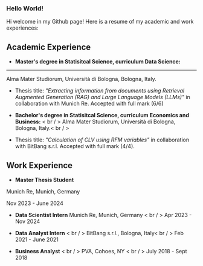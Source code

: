 ### Hello World!
Hi welcome in my Github page! Here is a resume of my academic and work experiences:

## Academic Experience
+ **Master's degree in Statisitcal Science, curriculum Data Science:**
---
Alma Mater Studiorum, Università di Bologna, Bologna, Italy.
- Thesis title: *"Extracting information from documents using Retrieval Augmented Generation (RAG) and Large Language Models (LLMs)"* in collaboration with Munich Re. Accepted with full mark (6/6)

+ **Bachelor's degree in Statisitcal Science, curriculum Economics and Business:** < br / >
Alma Mater Studiorum, Università di Bologna, Bologna, Italy.< br / >
- Thesis title: *"Calculation of CLV using RFM variables"* in collaboration with BitBang s.r.l. Accepted with full mark (4/4).

## Work Experience
+ **Master Thesis Student**

Munich Re, Munich, Germany

Nov 2023 - June 2024

+ **Data Scientist Intern** 
Munich Re, Munich, Germany < br / >
Apr 2023 - Nov 2024

+ **Data Analyst Intern** < br / >
BitBang s.r.l., Bologna, Italy< br / >
Feb 2021 - June 2021

+ **Business Analyst** < br / >
PVA, Cohoes, NY < br / >
July 2018 - Sept 2018





